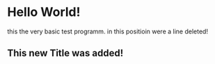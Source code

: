 # Hello World!

this the very basic test programm.
in this positioin were a line deleted!
 
 ## This new Title was added!

 
